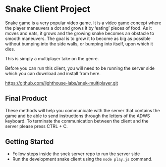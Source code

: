 # Snake Client Project

Snake game is a very popular video game. It is a video game concept where the player maneuvers a dot and grows it by ‘eating’ pieces of food. As it moves and eats, it grows and the growing snake becomes an obstacle to smooth maneuvers. The goal is to grow it to become as big as possible without bumping into the side walls, or bumping into itself, upon which it dies.

This is simply a multiplayer take on the genre.

Before you can run this client, you will need to be running the server side which you can download and install from here. 

https://github.com/lighthouse-labs/snek-multiplayer.git

## Final Product

These methods will help you communicate with the server that contains the game and be able to send instructions through the letters of the ADWS keyboard. To terminate the communication between the client and the server please press CTRL + C.


## Getting Started

- Follow steps inside the snek server repo to run the server side
- Run the development snake client using the `node play.js` command.